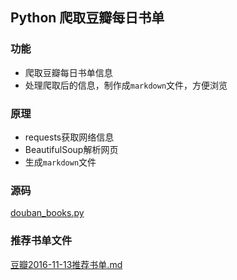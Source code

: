 ## Python 爬取豆瓣每日书单

### 功能

+ 爬取豆瓣每日书单信息
+ 处理爬取后的信息，制作成`markdown`文件，方便浏览

### 原理

+ requests获取网络信息
+ BeautifulSoup解析网页
+ 生成`markdown`文件

### 源码

[douban_books.py]()

### 推荐书单文件

[豆瓣2016-11-13推荐书单.md]()

